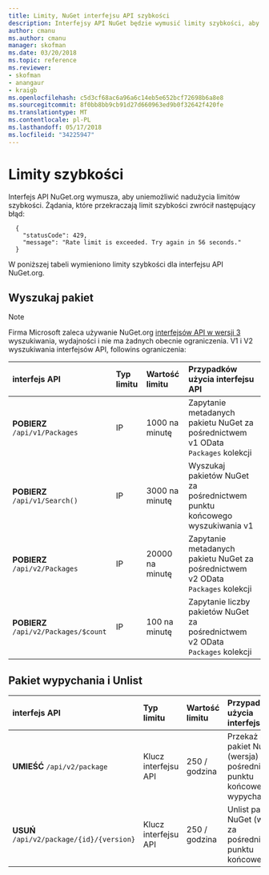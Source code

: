 ```yaml
---
title: Limity, NuGet interfejsu API szybkości
description: Interfejsy API NuGet będzie wymusić limity szybkości, aby uniemożliwić nadużycia.
author: cmanu
ms.author: cmanu
manager: skofman
ms.date: 03/20/2018
ms.topic: reference
ms.reviewer:
- skofman
- anangaur
- kraigb
ms.openlocfilehash: c5d3cf68ac6a96a6c14eb5e652bcf72698b6a8e8
ms.sourcegitcommit: 8f0bb8bb9cb91d27d660963ed9b0f32642f420fe
ms.translationtype: MT
ms.contentlocale: pl-PL
ms.lasthandoff: 05/17/2018
ms.locfileid: "34225947"
---
```

# <a name="rate-limits"></a>Limity szybkości

Interfejs API NuGet.org wymusza, aby uniemożliwić nadużycia limitów szybkości. Żądania, które przekraczają limit szybkości zwrócił następujący błąd: 

  ~~~
    {
      "statusCode": 429,
      "message": "Rate limit is exceeded. Try again in 56 seconds."
    }
  ~~~

W poniższej tabeli wymieniono limity szybkości dla interfejsu API NuGet.org.

## <a name="package-search"></a>Wyszukaj pakiet

> [!Note]
> Firma Microsoft zaleca używanie NuGet.org [interfejsów API w wersji 3](https://docs.microsoft.com/nuget/api/search-query-service-resource) wyszukiwania, wydajności i nie ma żadnych obecnie ograniczenia. V1 i V2 wyszukiwania interfejsów API, followins ograniczenia:


| interfejs API | Typ limitu | Wartość limitu | Przypadków użycia interfejsu API |
|:---|:---|:---|:---|
**POBIERZ** `/api/v1/Packages` | IP | 1000 na minutę | Zapytanie metadanych pakietu NuGet za pośrednictwem v1 OData `Packages` kolekcji |
**POBIERZ** `/api/v1/Search()` | IP | 3000 na minutę | Wyszukaj pakietów NuGet za pośrednictwem punktu końcowego wyszukiwania v1 | 
**POBIERZ** `/api/v2/Packages` | IP | 20000 na minutę | Zapytanie metadanych pakietu NuGet za pośrednictwem v2 OData `Packages` kolekcji | 
**POBIERZ** `/api/v2/Packages/$count` | IP | 100 na minutę | Zapytanie liczby pakietów NuGet za pośrednictwem v2 OData `Packages` kolekcji | 

## <a name="package-push-and-unlist"></a>Pakiet wypychania i Unlist

| interfejs API | Typ limitu | Wartość limitu | Przypadków użycia interfejsu API | 
|:---|:---|:---|:--- |
**UMIEŚĆ** `/api/v2/package` | Klucz interfejsu API | 250 / godzina | Przekaż nowy pakiet NuGet (wersja) za pośrednictwem punktu końcowego wypychania v2 
**USUŃ** `/api/v2/package/{id}/{version}` | Klucz interfejsu API | 250 / godzina | Unlist pakietu NuGet (wersja) za pośrednictwem punktu końcowego v2 
